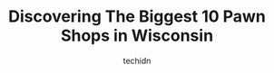---
layout: ampstory
image: https://i0.wp.com/paketmu.com/wp-content/uploads/2023/06/neighborhood-pawn-and-resale-0-in-wisconsin-1686367953.jpeg?resize=640,853
author: techidn
featured: false
description: Explore the diverse Pawn Shop scene in Wisconsin, home to an incredible selection of 10 establishments catering to every taste. Whether youre in search of iconic favorites or undiscovered t
title: Discovering The Biggest 10 Pawn Shops in Wisconsin
cover:
   title: Discovering The Biggest 10 Pawn Shops in Wisconsin
   subtitle: RICKPATE
   background: https://paketmu.com/wp-content/uploads/2023/06/neighborhood-pawn-and-resale-0-in-wisconsin-1686367953.jpeg

pages: 
 - layout: thirds
   top: <h1>#1 Pawn America</h1>
   bottom: "<p>Angela was awesome. Absolutely a huge help. She didnt have a problem giving us all the info we needed to decide on our purchase. They walk us through every step and de</p>"
   background: https://paketmu.com/wp-content/uploads/2023/06/neighborhood-pawn-and-resale-1-in-wisconsin-1686367953.jpeg
   backgroundblur: true
 - layout: thirds
   top: <h1>#2 Pawn America</h1>
   bottom: "<p>Ive gone to this store 3 times now and Ive had the pleasure of working with Anya 2/3 times. She is such a bubbly person and super friendly! She made my time at P.A.</p>"
   background: https://paketmu.com/wp-content/uploads/2023/06/neighborhood-pawn-and-resale-2-in-wisconsin-1686367955.jpeg
   cta:
      link: https://paketmu.com/discovering-the-biggest-10-pawn-shops-in-wisconsin/
      text: Discovering The Biggest 10 Pawn Shops in Wisconsin
 - layout: thirds
   top: <h1>#3 Pawn America</h1>
   bottom: "<p>Kelly is such a phenomenal individual with a great character. She has lot of patience and willing to help you find what you looking for. No one can beat the type and the </p>"
   background: https://paketmu.com/wp-content/uploads/2023/06/neighborhood-pawn-and-resale-3-in-wisconsin-1686367956.jpeg
   cta:
      link: https://paketmu.com/discovering-the-biggest-10-pawn-shops-in-wisconsin/
      text: Discovering The Biggest 10 Pawn Shops in Wisconsin
 - layout: thirds
   top: <h1>#4 Pawn America</h1>
   bottom: "<p>500 N Westhill Blvd, Grand Chute, WI 54914, United States</p>"
   background: https://images.unsplash.com/photo-1533735380053-eb8d0759b24a?ixlib=rb-4.0.3&ixid=MnwxMjA3fDB8MHxwaG90by1wYWdlfHx8fGVufDB8fHx8&auto=format&fit=crop&w=640&h=853&q=80
   cta:
      link: https://paketmu.com/discovering-the-biggest-10-pawn-shops-in-wisconsin/
      text: Discovering The Biggest 10 Pawn Shops in Wisconsin
 - layout: thirds
   top: <h1>#5 EZPAWN</h1>
   bottom: "<p>1766 University Ave, Green Bay, WI 54302, United States</p>"
   background: https://images.unsplash.com/photo-1608501821300-4f99e58bba77?ixlib=rb-4.0.3&ixid=MnwxMjA3fDB8MHxwaG90by1wYWdlfHx8fGVufDB8fHx8&auto=format&fit=crop&w=640&h=853&q=80
   cta:
      link: https://paketmu.com/discovering-the-biggest-10-pawn-shops-in-wisconsin/
      text: Discovering The Biggest 10 Pawn Shops in Wisconsin
 - layout: thirds
   top: <h1>#6 Mister Money USA</h1>
   bottom: "<p>1933B N Richmond St, Appleton, WI 54911, United States</p>"
   background: https://images.unsplash.com/photo-1595364397663-fca4f075d796?ixlib=rb-4.0.3&ixid=MnwxMjA3fDB8MHxwaG90by1wYWdlfHx8fGVufDB8fHx8&auto=format&fit=crop&w=640&h=853&q=80
   cta:
      link: https://paketmu.com/discovering-the-biggest-10-pawn-shops-in-wisconsin/
      text: Discovering The Biggest 10 Pawn Shops in Wisconsin
 - layout: thirds
   top: <h1>#7 EZPAWN</h1>
   bottom: "<p>319 W Beltline Hwy, Madison, WI 53713, United States</p>"
   background: https://images.unsplash.com/photo-1531169509526-f8f1fdaa4a67?ixlib=rb-4.0.3&ixid=MnwxMjA3fDB8MHxwaG90by1wYWdlfHx8fGVufDB8fHx8&auto=format&fit=crop&w=640&h=853&q=80
   cta:
      link: https://paketmu.com/discovering-the-biggest-10-pawn-shops-in-wisconsin/
      text: Discovering The Biggest 10 Pawn Shops in Wisconsin
 - layout: thirds
   middle: Continue reading...
   background: https://images.unsplash.com/photo-1546497974-b213c9efb599?ixlib=rb-4.0.3&ixid=MnwxMjA3fDB8MHxwaG90by1wYWdlfHx8fGVufDB8fHx8&auto=format&fit=crop&w=640&h=853&q=80
   cta:
      link: https://paketmu.com/discovering-the-biggest-10-pawn-shops-in-wisconsin/
      text: Discovering The Biggest 10 Pawn Shops in Wisconsin
      
---
